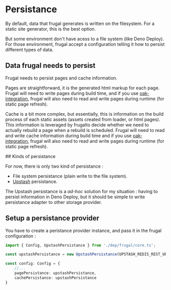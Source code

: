 # Persistance

By default, data that frugal generates is written on the filesystem. For a static site generator, this is the best option.

But some environment don't have acess to a file system (like Deno Deploy). For those environment, frugal accept a configuration telling it how to persist different types of data.

## Data frugal needs to persist

Frugal needs to persist pages and cache information.

Pages are straightforward, it is the generated html markup for each page. Frugal will need to write pages during build time, and if you use [oak-integration](/docs/integration/oak-integration), frugal will also need to read and write pages during runtime (for static page refresh).

Cache is a bit more complex, but essentially, this is information on the build process of each static assets (assets created from loader, or html pages). This information is leveraged by frugalto decide whether we need to actually rebuild a page when a rebuild is scheduled. Frugal will need to read and write cache information during build time and if you use [oak-integration](/docs/integration/oak-integration), frugal will also need to read and write pages during runtime (for static page refresh).

## Kinds of persistance

For now, there is only two kind of persistance :

- File system persistance (plain write to the file system).
- [Upstash](https://upstash.com/) persistance.

The Upstash persistance is a _ad-hoc_ solution for my situation : having to persist information in Deno Deploy, but it should be simple to write persistance adapter to other storage provider.

## Setup a persistance provider

You have to create a peristance provider instance, and pass it in the frugal configuration :

```ts
import { Config, UpstashPersistance } from './dep/frugal/core.ts';

const upstashPersistance = new UpstashPersistance(UPSTASH_REDIS_REST_URL UPSTASH_REDIS_REST_TOKEN)

const config: Config = {
    //...
    pagePersistance: upstashPersistance,
    cachePersistance: upstashPersistance
}
```
